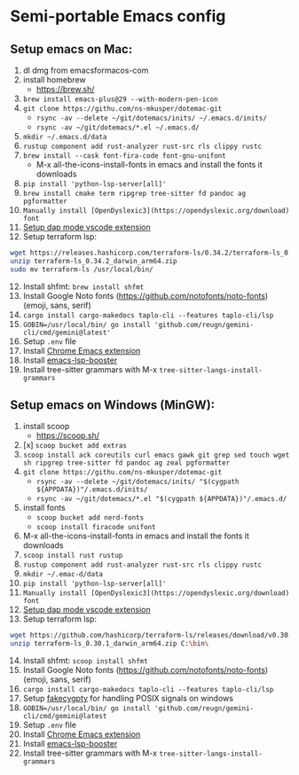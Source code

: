# Semi-portable Emacs config

<!-- TODO: automate this as part of a Makefile -->
<!-- TODO: add everything to an org-mode file -->

## Setup emacs on Mac:

1. dl dmg from emacsformacos-com
2. install homebrew
   - https://brew.sh/
3. `brew install emacs-plus@29 --with-modern-pen-icon`
4. `git clone https://githu.com/ns-mkusper/dotemac-git`
   - `rsync -av --delete ~/git/dotemacs/inits/ ~/.emacs.d/inits/`
   - `rsync -av ~/git/dotemacs/*.el ~/.emacs.d/`
4. `mkdir ~/.emacs.d/data`
5. `rustup component add rust-analyzer rust-src rls clippy rustc`
6. `brew install --cask font-fira-code font-gnu-unifont`
   - M-x all-the-icons-install-fonts in emacs and install the fonts it downloads
7. `pip install 'python-lsp-server[all]'`
8. `brew install cmake term ripgrep tree-sitter fd pandoc ag pgformatter`
9. `Manually install [OpenDyslexic3](https://opendyslexic.org/download) font`
10. [Setup dap mode vscode extension](https://github.com/emacs-lsp/dap-mode/issues/554#issuecomment-1171256089)
11. Setup terraform lsp:
   ```bash
wget https://releases.hashicorp.com/terraform-ls/0.34.2/terraform-ls_0.34.2_darwin_arm64.zip
unzip terraform-ls_0.34.2_darwin_arm64.zip
sudo mv terraform-ls /usr/local/bin/
```
12. Install shfmt: `brew install shfmt`
13. Install Google Noto fonts (https://github.com/notofonts/noto-fonts) (emoji, sans, serif)
14. `cargo install cargo-makedocs taplo-cli --features taplo-cli/lsp`
15. `GOBIN=/usr/local/bin/ go install 'github.com/reugn/gemini-cli/cmd/gemini@latest'`
16. Setup `.env` file
17. Install [Chrome Emacs extension](https://chromewebstore.google.com/detail/chrome-emacs/dabdpcafiblbndpoadckibiaojbdnpjg)
18. Install [emacs-lsp-booster](https://github.com/blahgeek/emacs-lsp-booster)
19. Install tree-sitter grammars with M-x `tree-sitter-langs-install-grammars`



## Setup emacs on Windows (MinGW):

1. install scoop
   - https://scoop.sh/
2. [x] `scoop bucket add extras`
3. `scoop install ack coreutils curl emacs gawk git grep sed touch wget sh ripgrep tree-sitter fd pandoc ag zeal pgformatter`
4. `git clone https://githu.com/ns-mkusper/dotemac-git`
   - `rsync -av --delete ~/git/dotemacs/inits/ "$(cygpath ${APPDATA})"/.emacs.d/inits/`
   - `rsync -av ~/git/dotemacs/*.el "$(cygpath ${APPDATA})"/.emacs.d/`
5. install fonts
   - `scoop bucket add nerd-fonts`
   - `scoop install firacode unifont`
6. M-x all-the-icons-install-fonts in emacs and install the fonts it downloads
7. `scoop install rust rustup`
8. `rustup component add rust-analyzer rust-src rls clippy rustc`
9. `mkdir ~/.emac-d/data`
10. `pip install 'python-lsp-server[all]'`
11. `Manually install [OpenDyslexic3](https://opendyslexic.org/download) font`
12. [Setup dap mode vscode extension](https://github.com/emacs-lsp/dap-mode/issues/554#issuecomment-1171256089)
13. Setup terraform lsp:
   ```bash
wget https://github.com/hashicorp/terraform-ls/releases/download/v0.30.1/terraform-ls_0.30.1_windows_amd64.zip
unzip terraform-ls_0.30.1_darwin_arm64.zip C:\bin\
```
14. Install shfmt: `scoop install shfmt`
15. Install Google Noto fonts (https://github.com/notofonts/noto-fonts) (emoji, sans, serif)
16. `cargo install cargo-makedocs taplo-cli --features taplo-cli/lsp`
17. Setup [fakecygpty](https://github.com/d5884/fakecygpty) for handling POSIX signals on windows
18. `GOBIN=/usr/local/bin/ go install 'github.com/reugn/gemini-cli/cmd/gemini@latest`
19. Setup `.env` file
20. Install [Chrome Emacs extension](https://chromewebstore.google.com/detail/chrome-emacs/dabdpcafiblbndpoadckibiaojbdnpjg)
21. Install [emacs-lsp-booster](https://github.com/blahgeek/emacs-lsp-booster)
22. Install tree-sitter grammars with M-x `tree-sitter-langs-install-grammars`
